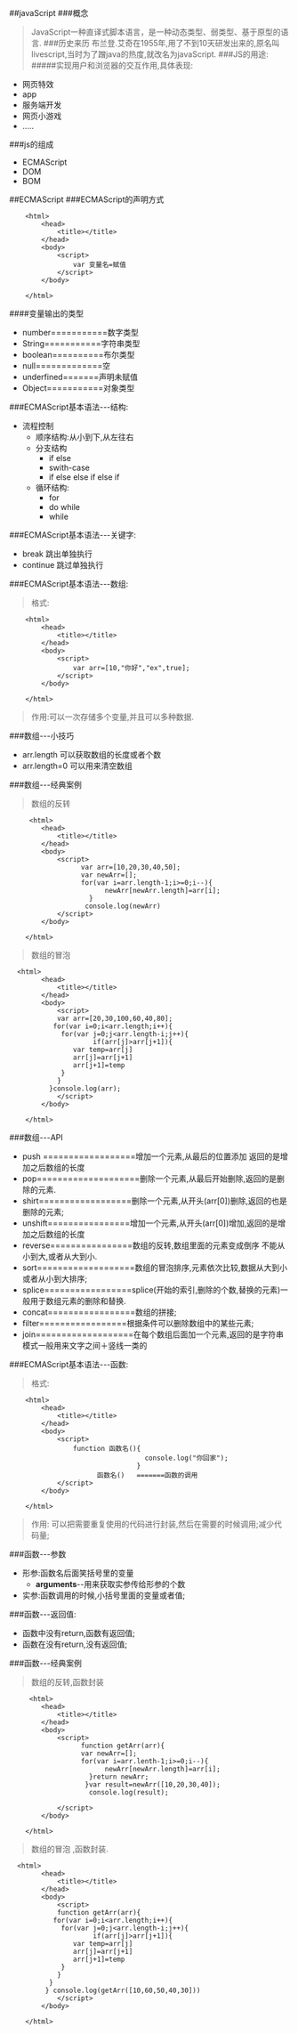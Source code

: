 ##javaScript
###概念
>JavaScript一种直译式脚本语言，是一种动态类型、弱类型、基于原型的语言.
###历史来历
>布兰登.艾奇在1955年,用了不到10天研发出来的,原名叫livescript,当时为了蹭java的热度,就改名为javaScript.
###JS的用途:
#####实现用户和浏览器的交互作用,具体表现:
+ 网页特效
+ app
+ 服务端开发
+ 网页小游戏
+ .....

###js的组成
+ ECMAScript
+ DOM
+ BOM

##ECMAScript
###ECMAScript的声明方式


		<html>
			<head>
				<title></title>
			</head>
			<body>
				<script>
					var 变量名=赋值
                </script>
			</body>

		</html>
	


####变量输出的类型
* number===========数字类型
* String===========字符串类型
* boolean==========布尔类型
* null=============空
* underfined=======声明未赋值
* Object===========对象类型


###ECMAScript基本语法---结构:
+ 流程控制
  - 顺序结构:从小到下,从左往右
  - 分支结构
     - if else
     - swith-case
     - if else else if else if
  - 循环结构:   
     - for
     - do while
     - while


###ECMAScript基本语法---关键字:
 + break 跳出单独执行
 + continue  跳过单独执行
 

###ECMAScript基本语法---数组:
>格式:

		<html>
			<head>
				<title></title>
			</head>
			<body>
				<script>
					var arr=[10,"你好","ex",true];
                </script>
			</body>

		</html>
>作用:可以一次存储多个变量,并且可以多种数据.

###数组---小技巧
+ arr.length   可以获取数组的长度或者个数
+ arr.length=0  可以用来清空数组


###数组---经典案例
>数组的反转

         <html>
			<head>
				<title></title>
			</head>
			<body>
				<script>
					  var arr=[10,20,30,40,50];
				      var newArr=[];
				      for(var i=arr.length-1;i>=0;i--){
				            newArr[newArr.length]=arr[i];
				        }
				       console.log(newArr)
                </script>
			</body>

		</html>
  
    
>数组的冒泡
  
      <html>
			<head>
				<title></title>
			</head>
			<body>
				<script>
				var arr=[20,30,100,60,40,80];
		       for(var i=0;i<arr.length;i++){
		       	 for(var j=0;j<arr.length-i;j++){
		       	 		 if(arr[j]>arr[j+1]){
		       	 	var temp=arr[j]
		       	 	arr[j]=arr[j+1]
		       	 	arr[j+1]=temp
		       	 }
		        }
		      }console.log(arr);
                </script>
			</body>

		</html>

###数组---API
+ push ==================增加一个元素,从最后的位置添加 返回的是增加之后数组的长度
+ pop====================删除一个元素,从最后开始删除,返回的是删除的元素.
+ shirt==================删除一个元素,从开头(arr[0])删除,返回的也是删除的元素;
+ unshift================增加一个元素,从开头(arr[0])增加,返回的是增加之后数组的长度
+ reverse================数组的反转,数组里面的元素变成倒序 不能从小到大,或者从大到小.
+ sort===================数组的冒泡排序,元素依次比较,数据从大到小或者从小到大排序;
+ splice=================splice(开始的索引,删除的个数,替换的元素)一般用于数组元素的删除和替换.
+ concat=================数组的拼接;
+ filter=================根据条件可以删除数组中的某些元素; 
+ join===================在每个数组后面加一个元素,返回的是字符串模式一般用来文字之间＋竖线一类的



###ECMAScript基本语法---函数:
>格式:

		<html>
			<head>
				<title></title>
			</head>
			<body>
				<script>
					function 函数名(){
                                      console.log("你回家");
 									}
                          函数名()   =======函数的调用
                </script>
			</body>

		</html>
>作用: 可以把需要重复使用的代码进行封装,然后在需要的时候调用;减少代码量;


###函数---参数
+ 形参:函数名后面笑括号里的变量
  + **arguments**--用来获取实参传给形参的个数
+ 实参:函数调用的时候,小括号里面的变量或者值;


###函数---返回值:
+ 函数中没有return,函数有返回值;
+ 函数在没有return,没有返回值;


###函数---经典案例
>数组的反转,函数封装

         <html>
			<head>
				<title></title>
			</head>
			<body>
				<script>
					  function getArr(arr){
				      var newArr=[];
				      for(var i=arr.lenth-1;i>=0;i--){
				            newArr[newArr.length]=arr[i];
				        }return newArr;
				       }var result=newArr([10,20,30,40]);
                        console.log(result);

                </script>
			</body>

		</html>
  
    
>数组的冒泡 ,函数封装.
  
      <html>
			<head>
				<title></title>
			</head>
			<body>
				<script>
				function getArr(arr){
		       for(var i=0;i<arr.length;i++){
		       	 for(var j=0;j<arr.length-i;j++){
		       	 		 if(arr[j]>arr[j+1]){
		       	 	var temp=arr[j]
		       	 	arr[j]=arr[j+1]
		       	 	arr[j+1]=temp
		       	 }
		        }
		      }
             } console.log(getArr([10,60,50,40,30]))
                </script>
			</body>

		</html>